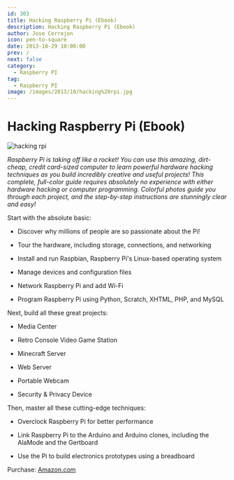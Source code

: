 ```yaml
---
id: 303
title: Hacking Raspberry Pi (Ebook)
description: Hacking Raspberry Pi (Ebook)
author: Jose Cerrejon
icon: pen-to-square
date: 2013-10-29 10:00:00
prev: /
next: false
category:
  - Raspberry PI
tag:
  - Raspberry PI
image: /images/2013/10/hacking%20rpi.jpg
---
```


# Hacking Raspberry Pi (Ebook)

![hacking rpi](/images/2013/10/hacking%20rpi.jpg)

*Raspberry Pi is taking off like a rocket! You can use this amazing, dirt-cheap, credit card-sized computer to learn powerful hardware hacking techniques as you build incredibly creative and useful projects! This complete, full-color guide requires absolutely no experience with either hardware hacking or computer programming. Colorful photos guide you through each project, and the step-by-step instructions are stunningly clear and easy!*
 
Start with the absolute basic:

* Discover why millions of people are so passionate about the Pi!

* Tour the hardware, including storage, connections, and networking

* Install and run Raspbian, Raspberry Pi's Linux-based operating system

* Manage devices and configuration files

* Network Raspberry Pi and add Wi-Fi

* Program Raspberry Pi using Python, Scratch, XHTML, PHP, and MySQL

Next, build all these great projects:

* Media Center

* Retro Console Video Game Station

* Minecraft Server

* Web Server

* Portable Webcam

* Security & Privacy Device

Then, master all these cutting-edge techniques:

* Overclock Raspberry Pi for better performance

* Link Raspberry Pi to the Arduino and Arduino clones, including the AlaMode and the Gertboard

* Use the Pi to build electronics prototypes using a breadboard

Purchase: [Amazon.com](http://www.amazon.com/Hacking-Raspberry-Pi-Timothy-Warner/dp/0789751569/)